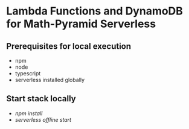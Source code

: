 # Lambda Functions and DynamoDB for Math-Pyramid Serverless

## Prerequisites for local execution
* npm
* node
* typescript
* serverless installed globally

## Start stack locally
* *npm install*
* *serverless offline start*